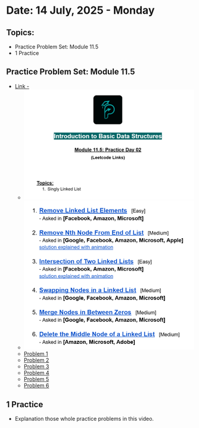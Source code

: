 # Date: 14 July, 2025 - Monday

## Topics:
- Practice Problem Set: Module 11.5
- 1 Practice

## Practice Problem Set: Module 11.5
- [Link -](https://docs.google.com/document/d/1O4GbhWEfP09mr1YijlbCh3RApDHTPXH5/edit?usp=drivesdk&ouid=112433310488936743525&rtpof=true&sd=true)
    - <img src="./images/practice_problem.png" width="500">
    - <img src="./images/practice_problem2.png" width="500">
    - [Problem 1](https://leetcode.com/problems/remove-linked-list-elements/)
    - [Problem 2](https://leetcode.com/problems/remove-nth-node-from-end-of-list/)
    - [Problem 3](https://leetcode.com/problems/intersection-of-two-linked-lists/description/)
    - [Problem 4](https://leetcode.com/problems/swapping-nodes-in-a-linked-list/)
    - [Problem 5](https://leetcode.com/problems/merge-nodes-in-between-zeros/)
    - [Problem 6](https://leetcode.com/problems/delete-the-middle-node-of-a-linked-list/)

## 1 Practice
- Explanation those whole practice problems in this video.